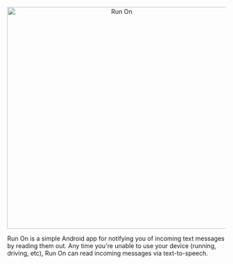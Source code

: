 <p align="center">
<img src="https://raw.github.com/carsonb/Run-On/art-assets/new-icon-512.png" width="512" height="512" alt="Run On" title="Run On" />
</p>

Run On is a simple Android app for notifying you of incoming text messages by reading them out. Any time you're unable to use your device (running, driving, etc), Run On can read incoming messages via text-to-speech.
